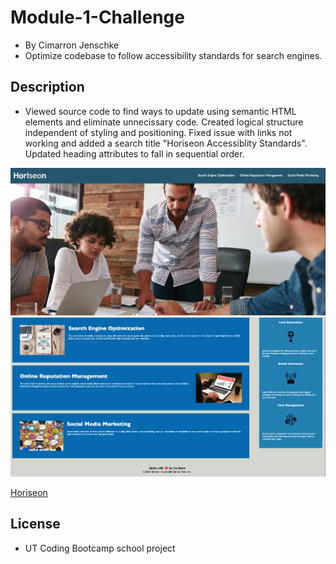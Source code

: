 # Module-1-Challenge
* By Cimarron Jenschke
* Optimize codebase to follow accessibility standards for search engines.

## Description
* Viewed source code to find ways to update using semantic HTML elements and eliminate unnecissary code.  Created logical structure independent of styling and positioning.  Fixed issue with links not working and added a search title "Horiseon Accessiblity Standards".  Updated heading attributes to fall in sequential order.  

<img src="./Develop/assets/images/photo1.png"></img>
<img src="./Develop/assets/images/photo2.png"></img>

[Horiseon](https://cjenschke.github.io/Module-1-Challenge)

## License
* UT Coding Bootcamp school project